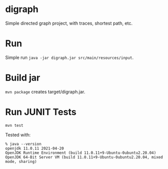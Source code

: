 # digraph
Simple directed graph project, with traces, shortest path, etc.

# Run
Simple run `java -jar digraph.jar src/main/resources/input`.

# Build jar
`mvn package` creates target/digraph.jar.

# Run JUNIT Tests
`mvn test`

Tested with:
```
% java --version
openjdk 11.0.11 2021-04-20
OpenJDK Runtime Environment (build 11.0.11+9-Ubuntu-0ubuntu2.20.04)
OpenJDK 64-Bit Server VM (build 11.0.11+9-Ubuntu-0ubuntu2.20.04, mixed mode, sharing)
```
